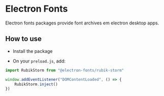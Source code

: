 # Electron Fonts

Electron fonts packages provide font archives em electron desktop apps.

## How to use

* Install the package

* On your `preload.js`, add:

```ts
import RubikStorm from "@electron-fonts/rubik-storm"

window.addEventListener("DOMContentLoaded", () => {
    RubikStorm.inject()
})
```